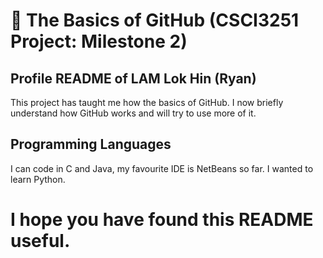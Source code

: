 # :wave: The Basics of GitHub  (CSCI3251 Project: Milestone 2)

## Profile README of LAM Lok Hin (Ryan)
This project has taught me how the basics of GitHub. I now briefly understand how GitHub works and will try to use more of it.

## Programming Languages
I can code in C and Java, my favourite IDE is NetBeans so far. 
I wanted to learn Python.

# I hope you have found this README useful.
